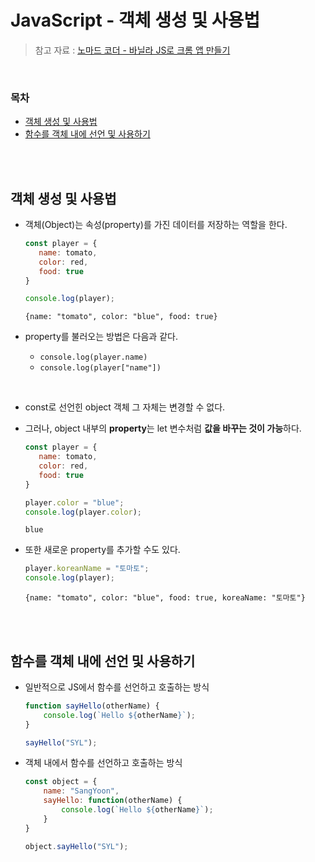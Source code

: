 # JavaScript - 객체 생성 및 사용법

> 참고 자료 : <a href="https://nomadcoders.co/javascript-for-beginners">노마드 코더 - 바닐라 JS로 크롬 앱 만들기</a>

<br/>

### 목차

  - <a href="https://github.com/SangYoonLee1231/TIL/blob/main/JavaScript/javascript_how_to_create_and_use_object.md#%EA%B0%9D%EC%B2%B4-%EC%83%9D%EC%84%B1-%EB%B0%8F-%EC%82%AC%EC%9A%A9%EB%B2%95">객체 생성 및 사용법</a>
  - <a href="https://github.com/SangYoonLee1231/TIL/blob/main/JavaScript/javascript_how_to_create_and_use_object.md#%ED%95%A8%EC%88%98%EB%A5%BC-%EA%B0%9D%EC%B2%B4-%EB%82%B4%EC%97%90-%EC%84%A0%EC%96%B8-%EB%B0%8F-%EC%82%AC%EC%9A%A9%ED%95%98%EA%B8%B0">함수를 객체 내에 선언 및 사용하기</a>

<br/><br/>

## 객체 생성 및 사용법

- 객체(Object)는 속성(property)를 가진 데이터를 저장하는 역할을 한다.

    ```javascript
    const player = {
       name: tomato,
       color: red,
       food: true 
    }

    console.log(player);
    ```
    ```
    {name: "tomato", color: "blue", food: true}
    ```

- property를 불러오는 방법은 다음과 같다.

    - <code>console.log(player.name)</code>
    - <code>console.log(player["name"])</code>

<br/>

- const로 선언힌 object 객체 그 자체는 변경할 수 없다.

- 그러나, object 내부의 <strong>property</strong>는 let 변수처럼 <strong>값을 바꾸는 것이 가능</strong>하다.

    ```javascript
    const player = {
       name: tomato,
       color: red,
       food: true 
    }

    player.color = "blue";
    console.log(player.color);
    ```
    ```
    blue
    ```

- 또한 새로운 property를 추가할 수도 있다.

    ```javascript
    player.koreanName = "토마토";
    console.log(player);
    ```
    ```
    {name: "tomato", color: "blue", food: true, koreaName: "토마토"}
    ```

<br/><br/>

## 함수를 객체 내에 선언 및 사용하기

- 일반적으로 JS에서 함수를 선언하고 호출하는 방식

    ```javascript
    function sayHello(otherName) {
        console.log(`Hello ${otherName}`);
    }

    sayHello("SYL");
    ```

- 객체 내에서 함수를 선언하고 호출하는 방식

    ```javascript
    const object = {
        name: "SangYoon",
        sayHello: function(otherName) {
            console.log(`Hello ${otherName}`);
        }
    }

    object.sayHello("SYL");
    ```